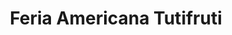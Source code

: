 ---
title: "Feria Americana Tutifruti"
url: /san-fernando/feria-americana-tutifruti/
shop: general
---